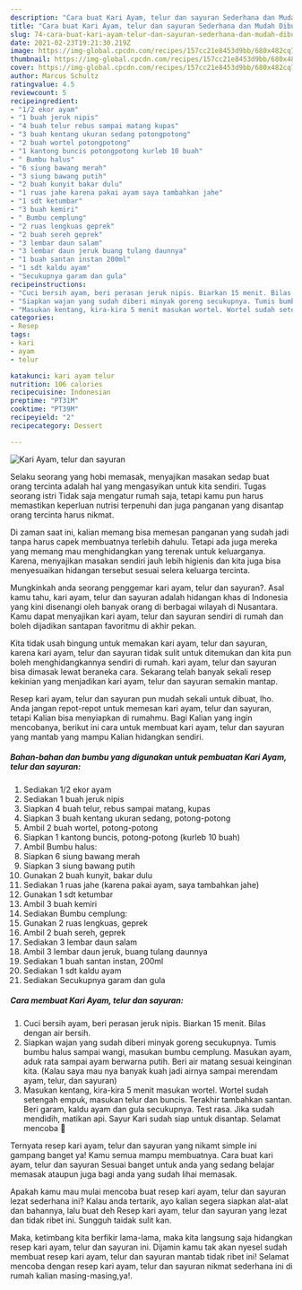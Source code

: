 ```yaml
---
description: "Cara buat Kari Ayam, telur dan sayuran Sederhana dan Mudah Dibuat"
title: "Cara buat Kari Ayam, telur dan sayuran Sederhana dan Mudah Dibuat"
slug: 74-cara-buat-kari-ayam-telur-dan-sayuran-sederhana-dan-mudah-dibuat
date: 2021-02-23T19:21:30.219Z
image: https://img-global.cpcdn.com/recipes/157cc21e8453d9bb/680x482cq70/kari-ayam-telur-dan-sayuran-foto-resep-utama.jpg
thumbnail: https://img-global.cpcdn.com/recipes/157cc21e8453d9bb/680x482cq70/kari-ayam-telur-dan-sayuran-foto-resep-utama.jpg
cover: https://img-global.cpcdn.com/recipes/157cc21e8453d9bb/680x482cq70/kari-ayam-telur-dan-sayuran-foto-resep-utama.jpg
author: Marcus Schultz
ratingvalue: 4.5
reviewcount: 5
recipeingredient:
- "1/2 ekor ayam"
- "1 buah jeruk nipis"
- "4 buah telur rebus sampai matang kupas"
- "3 buah kentang ukuran sedang potongpotong"
- "2 buah wortel potongpotong"
- "1 kantong buncis potongpotong kurleb 10 buah"
- " Bumbu halus"
- "6 siung bawang merah"
- "3 siung bawang putih"
- "2 buah kunyit bakar dulu"
- "1 ruas jahe karena pakai ayam saya tambahkan jahe"
- "1 sdt ketumbar"
- "3 buah kemiri"
- " Bumbu cemplung"
- "2 ruas lengkuas geprek"
- "2 buah sereh geprek"
- "3 lembar daun salam"
- "3 lembar daun jeruk buang tulang daunnya"
- "1 buah santan instan 200ml"
- "1 sdt kaldu ayam"
- "Secukupnya garam dan gula"
recipeinstructions:
- "Cuci bersih ayam, beri perasan jeruk nipis. Biarkan 15 menit. Bilas dengan air bersih."
- "Siapkan wajan yang sudah diberi minyak goreng secukupnya. Tumis bumbu halus sampai wangi, masukan bumbu cemplung. Masukan ayam, aduk rata sampai ayam berwarna putih. Beri air matang sesuai keinginan kita. (Kalau saya mau nya banyak kuah jadi airnya sampai merendam ayam, telur, dan sayuran)"
- "Masukan kentang, kira-kira 5 menit masukan wortel. Wortel sudah setengah empuk, masukan telur dan buncis. Terakhir tambahkan santan. Beri garam, kaldu ayam dan gula secukupnya. Test rasa. Jika sudah mendidih, matikan api. Sayur Kari sudah siap untuk disantap. Selamat mencoba 🙏"
categories:
- Resep
tags:
- kari
- ayam
- telur

katakunci: kari ayam telur 
nutrition: 106 calories
recipecuisine: Indonesian
preptime: "PT31M"
cooktime: "PT39M"
recipeyield: "2"
recipecategory: Dessert

---
```



![Kari Ayam, telur dan sayuran](https://img-global.cpcdn.com/recipes/157cc21e8453d9bb/680x482cq70/kari-ayam-telur-dan-sayuran-foto-resep-utama.jpg)

Selaku seorang yang hobi memasak, menyajikan masakan sedap buat orang tercinta adalah hal yang mengasyikan untuk kita sendiri. Tugas seorang istri Tidak saja mengatur rumah saja, tetapi kamu pun harus memastikan keperluan nutrisi terpenuhi dan juga panganan yang disantap orang tercinta harus nikmat.

Di zaman  saat ini, kalian memang bisa memesan panganan yang sudah jadi tanpa harus capek membuatnya terlebih dahulu. Tetapi ada juga mereka yang memang mau menghidangkan yang terenak untuk keluarganya. Karena, menyajikan masakan sendiri jauh lebih higienis dan kita juga bisa menyesuaikan hidangan tersebut sesuai selera keluarga tercinta. 



Mungkinkah anda seorang penggemar kari ayam, telur dan sayuran?. Asal kamu tahu, kari ayam, telur dan sayuran adalah hidangan khas di Indonesia yang kini disenangi oleh banyak orang di berbagai wilayah di Nusantara. Kamu dapat menyajikan kari ayam, telur dan sayuran sendiri di rumah dan boleh dijadikan santapan favoritmu di akhir pekan.

Kita tidak usah bingung untuk memakan kari ayam, telur dan sayuran, karena kari ayam, telur dan sayuran tidak sulit untuk ditemukan dan kita pun boleh menghidangkannya sendiri di rumah. kari ayam, telur dan sayuran bisa dimasak lewat beraneka cara. Sekarang telah banyak sekali resep kekinian yang menjadikan kari ayam, telur dan sayuran semakin mantap.

Resep kari ayam, telur dan sayuran pun mudah sekali untuk dibuat, lho. Anda jangan repot-repot untuk memesan kari ayam, telur dan sayuran, tetapi Kalian bisa menyiapkan di rumahmu. Bagi Kalian yang ingin mencobanya, berikut ini cara untuk membuat kari ayam, telur dan sayuran yang mantab yang mampu Kalian hidangkan sendiri.

<!--inarticleads1-->

##### Bahan-bahan dan bumbu yang digunakan untuk pembuatan Kari Ayam, telur dan sayuran:

1. Sediakan 1/2 ekor ayam
1. Sediakan 1 buah jeruk nipis
1. Siapkan 4 buah telur, rebus sampai matang, kupas
1. Siapkan 3 buah kentang ukuran sedang, potong-potong
1. Ambil 2 buah wortel, potong-potong
1. Siapkan 1 kantong buncis, potong-potong (kurleb 10 buah)
1. Ambil  Bumbu halus:
1. Siapkan 6 siung bawang merah
1. Siapkan 3 siung bawang putih
1. Gunakan 2 buah kunyit, bakar dulu
1. Sediakan 1 ruas jahe (karena pakai ayam, saya tambahkan jahe)
1. Gunakan 1 sdt ketumbar
1. Ambil 3 buah kemiri
1. Sediakan  Bumbu cemplung:
1. Gunakan 2 ruas lengkuas, geprek
1. Ambil 2 buah sereh, geprek
1. Sediakan 3 lembar daun salam
1. Ambil 3 lembar daun jeruk, buang tulang daunnya
1. Sediakan 1 buah santan instan, 200ml
1. Sediakan 1 sdt kaldu ayam
1. Sediakan Secukupnya garam dan gula




<!--inarticleads2-->

##### Cara membuat Kari Ayam, telur dan sayuran:

1. Cuci bersih ayam, beri perasan jeruk nipis. Biarkan 15 menit. Bilas dengan air bersih.
1. Siapkan wajan yang sudah diberi minyak goreng secukupnya. Tumis bumbu halus sampai wangi, masukan bumbu cemplung. Masukan ayam, aduk rata sampai ayam berwarna putih. Beri air matang sesuai keinginan kita. (Kalau saya mau nya banyak kuah jadi airnya sampai merendam ayam, telur, dan sayuran)
1. Masukan kentang, kira-kira 5 menit masukan wortel. Wortel sudah setengah empuk, masukan telur dan buncis. Terakhir tambahkan santan. Beri garam, kaldu ayam dan gula secukupnya. Test rasa. Jika sudah mendidih, matikan api. Sayur Kari sudah siap untuk disantap. Selamat mencoba 🙏




Ternyata resep kari ayam, telur dan sayuran yang nikamt simple ini gampang banget ya! Kamu semua mampu membuatnya. Cara buat kari ayam, telur dan sayuran Sesuai banget untuk anda yang sedang belajar memasak ataupun juga bagi anda yang sudah lihai memasak.

Apakah kamu mau mulai mencoba buat resep kari ayam, telur dan sayuran lezat sederhana ini? Kalau anda tertarik, ayo kalian segera siapkan alat-alat dan bahannya, lalu buat deh Resep kari ayam, telur dan sayuran yang lezat dan tidak ribet ini. Sungguh taidak sulit kan. 

Maka, ketimbang kita berfikir lama-lama, maka kita langsung saja hidangkan resep kari ayam, telur dan sayuran ini. Dijamin kamu tak akan nyesel sudah membuat resep kari ayam, telur dan sayuran mantab tidak ribet ini! Selamat mencoba dengan resep kari ayam, telur dan sayuran nikmat sederhana ini di rumah kalian masing-masing,ya!.


